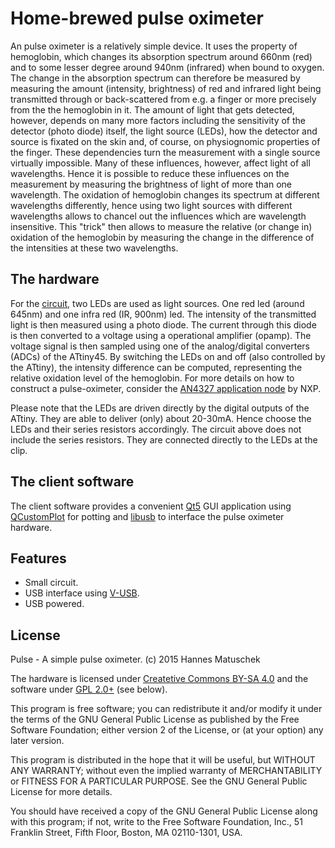 # Home-brewed pulse oximeter 

An pulse oximeter is a relatively simple device. It uses the property of hemoglobin, which changes its absorption spectrum around 660nm (red) and to some lesser degree around 940nm (infrared) when bound to oxygen. The change in the absorption spectrum can therefore be measured by measuring the amount (intensity, brightness) of red and infrared light being transmitted through or back-scattered from e.g. a finger or more precisely from the the hemoglobin in it. The amount of light that gets detected, however, depends on many more factors including the sensitivity of the detector (photo diode) itself, the light source (LEDs), how the detector and source is fixated on the skin and, of course, on physiognomic properties of the finger. These dependencies turn the measurement with a single source virtually impossible. Many of these influences, however, affect light of all wavelengths. Hence it is possible to reduce these influences on the measurement by measuring the brightness of light of more than one wavelength. The oxidation of hemoglobin changes its spectrum at different wavelengths differently, hence using two light sources with different wavelengths allows to chancel out the influences which are wavelength insensitive. This "trick" then allows to measure the relative (or change in) oxidation of the hemoglobin by measuring the change in the difference of the intensities at these two wavelengths. 


## The hardware

For the [circuit](https://github.com/hmatuschek/pulseOxi/blob/master/hardware/pulse_scm.pdf), two LEDs are used as light sources. One red led (around 645nm) and one infra red (IR, 900nm) led. The intensity of the transmitted light is then measured using a photo diode. The current through this diode is then converted to a voltage using a operational amplifier (opamp). The voltage signal is then sampled using one of the analog/digital converters (ADCs) of the ATtiny45. By switching the LEDs on and off (also controlled by the ATtiny), the intensity difference can be computed, representing the relative oxidation level of the hemoglobin. For more details on how to construct a pulse-oximeter, consider the [AN4327 application node](http://www.nxp.com/files/32bit/doc/app_note/AN4327.pdf) by NXP. 

Please note that the LEDs are driven directly by the digital outputs of the ATtiny. They are able to deliver (only) about 20-30mA. Hence choose the LEDs and their series resistors accordingly. The circuit above does not include the series resistors. They are connected directly to the LEDs at the clip.


## The client software

The client software provides a convenient [Qt5](https://qt.io) GUI application using [QCustomPlot](http://www.qcustomplot.com/) for potting and [libusb](http://libusb.info/) to interface the pulse oximeter hardware.
 
 
## Features

 * Small circuit.
 * USB interface using [V-USB](https://www.obdev.at/products/vusb/index-de.html).
 * USB powered.
 

## License
Pulse - A simple pulse oximeter. (c) 2015 Hannes Matuschek <hmatuschek at gmail dot com>

The hardware is licensed under [Createtive Commons BY-SA 4.0](https://creativecommons.org/licenses/by-sa/4.0/) and the software under [GPL 2.0+](https://www.gnu.org/licenses/old-licenses/gpl-2.0.txt) (see below).

This program is free software; you can redistribute it and/or
modify it under the terms of the GNU General Public License
as published by the Free Software Foundation; either version 2
of the License, or (at your option) any later version.</p>

This program is distributed in the hope that it will be useful,
but WITHOUT ANY WARRANTY; without even the implied warranty of
MERCHANTABILITY or FITNESS FOR A PARTICULAR PURPOSE.  See the
GNU General Public License for more details.

You should have received a copy of the GNU General Public License
along with this program; if not, write to the Free Software
Foundation, Inc., 51 Franklin Street, Fifth Floor, Boston, MA  02110-1301, USA.
